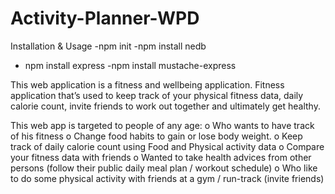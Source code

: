 # Activity-Planner-WPD
Installation & Usage
 -npm init
 -npm install nedb
- npm install express
-npm install mustache-express

This web application is a fitness and wellbeing application. Fitness application that’s used to keep track of your physical fitness data, daily calorie count, invite 
friends to work out together and ultimately get healthy.

This web app is targeted to people of any age:
o Who wants to have track of his fitness
o Change food habits to gain or lose body weight.
o Keep track of daily calorie count using Food and Physical activity data
o Compare your fitness data with friends
o Wanted to take health advices from other persons (follow their public daily meal plan / workout schedule)
o Who like to do some physical activity with friends at a gym / run-track (invite friends)
